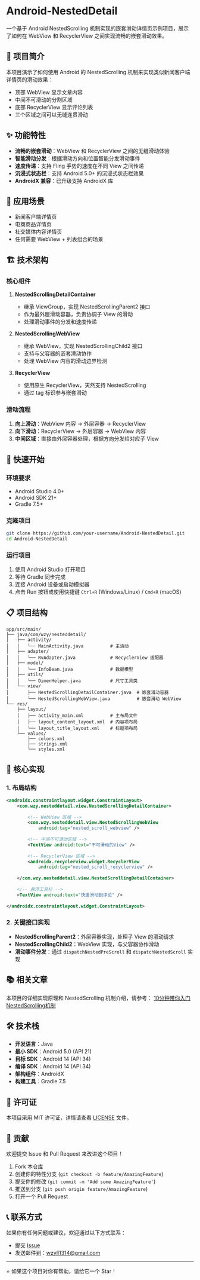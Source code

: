 # Android-NestedDetail

一个基于 Android NestedScrolling 机制实现的嵌套滑动详情页示例项目，展示了如何在 WebView 和 RecyclerView 之间实现流畅的嵌套滑动效果。

## 📱 项目简介

本项目演示了如何使用 Android 的 NestedScrolling 机制来实现类似新闻客户端详情页的滑动效果：
- 顶部 WebView 显示文章内容
- 中间不可滑动的分割区域
- 底部 RecyclerView 显示评论列表
- 三个区域之间可以无缝连贯滑动

## ✨ 功能特性

- **流畅的嵌套滑动**：WebView 和 RecyclerView 之间的无缝滑动体验
- **智能滑动分发**：根据滑动方向和位置智能分发滑动事件
- **速度传递**：支持 Fling 手势的速度在不同 View 之间传递
- **沉浸式状态栏**：支持 Android 5.0+ 的沉浸式状态栏效果
- **AndroidX 兼容**：已升级支持 AndroidX 库

## 🎯 应用场景

- 新闻客户端详情页
- 电商商品详情页
- 社交媒体内容详情页
- 任何需要 WebView + 列表组合的场景

## 🏗️ 技术架构

### 核心组件

1. **NestedScrollingDetailContainer**
   - 继承 ViewGroup，实现 NestedScrollingParent2 接口
   - 作为最外层滑动容器，负责协调子 View 的滑动
   - 处理滑动事件的分发和速度传递

2. **NestedScrollingWebView**
   - 继承 WebView，实现 NestedScrollingChild2 接口
   - 支持与父容器的嵌套滑动协作
   - 处理 WebView 内容的滑动边界检测

3. **RecyclerView**
   - 使用原生 RecyclerView，天然支持 NestedScrolling
   - 通过 tag 标识参与嵌套滑动

### 滑动流程

1. **向上滑动**：WebView 内容 → 外层容器 → RecyclerView
2. **向下滑动**：RecyclerView → 外层容器 → WebView 内容
3. **中间区域**：直接由外层容器处理，根据方向分发给对应子 View

## 🚀 快速开始

### 环境要求

- Android Studio 4.0+
- Android SDK 21+
- Gradle 7.5+

### 克隆项目

```bash
git clone https://github.com/your-username/Android-NestedDetail.git
cd Android-NestedDetail
```

### 运行项目

1. 使用 Android Studio 打开项目
2. 等待 Gradle 同步完成
3. 连接 Android 设备或启动模拟器
4. 点击 Run 按钮或使用快捷键 `Ctrl+R` (Windows/Linux) / `Cmd+R` (macOS)

## 📋 项目结构

```
app/src/main/
├── java/com/wzy/nesteddetail/
│   ├── activity/
│   │   └── MainActivity.java          # 主活动
│   ├── adapter/
│   │   └── RvAdapter.java             # RecyclerView 适配器
│   ├── model/
│   │   └── InfoBean.java              # 数据模型
│   ├── utils/
│   │   └── DimenHelper.java           # 尺寸工具类
│   └── view/
│       ├── NestedScrollingDetailContainer.java  # 嵌套滑动容器
│       └── NestedScrollingWebView.java          # 嵌套滑动 WebView
└── res/
    ├── layout/
    │   ├── activity_main.xml          # 主布局文件
    │   ├── layout_content_layout.xml  # 内容项布局
    │   └── layout_title_layout.xml    # 标题项布局
    └── values/
        ├── colors.xml
        ├── strings.xml
        └── styles.xml
```

## 🔧 核心实现

### 1. 布局结构

```xml
<androidx.constraintlayout.widget.ConstraintLayout>
    <com.wzy.nesteddetail.view.NestedScrollingDetailContainer>
        
        <!-- WebView 区域 -->
        <com.wzy.nesteddetail.view.NestedScrollingWebView
            android:tag="nested_scroll_webview" />
        
        <!-- 中间不可滑动区域 -->
        <TextView android:text="不可滑动的View" />
        
        <!-- RecyclerView 区域 -->
        <androidx.recyclerview.widget.RecyclerView
            android:tag="nested_scroll_recyclerview" />
            
    </com.wzy.nesteddetail.view.NestedScrollingDetailContainer>
    
    <!-- 悬浮工具栏 -->
    <TextView android:text="快速滑动到评论" />
    
</androidx.constraintlayout.widget.ConstraintLayout>
```

### 2. 关键接口实现

- **NestedScrollingParent2**：外层容器实现，处理子 View 的滑动请求
- **NestedScrollingChild2**：WebView 实现，与父容器协作滑动
- **滑动事件分发**：通过 `dispatchNestedPreScroll` 和 `dispatchNestedScroll` 实现

## 📚 相关文章

本项目的详细实现原理和 NestedScrolling 机制介绍，请参考：
[10分钟带你入门NestedScrolling机制](https://segmentfault.com/a/1190000019272870)

## 🛠️ 技术栈

- **开发语言**：Java
- **最小 SDK**：Android 5.0 (API 21)
- **目标 SDK**：Android 14 (API 34)
- **编译 SDK**：Android 14 (API 34)
- **架构组件**：AndroidX
- **构建工具**：Gradle 7.5

## 📄 许可证

本项目采用 MIT 许可证，详情请查看 [LICENSE](LICENSE) 文件。

## 🤝 贡献

欢迎提交 Issue 和 Pull Request 来改进这个项目！

1. Fork 本仓库
2. 创建你的特性分支 (`git checkout -b feature/AmazingFeature`)
3. 提交你的修改 (`git commit -m 'Add some AmazingFeature'`)
4. 推送到分支 (`git push origin feature/AmazingFeature`)
5. 打开一个 Pull Request

## 📞 联系方式

如果你有任何问题或建议，欢迎通过以下方式联系：

- 提交 [Issue](https://github.com/your-username/Android-NestedDetail/issues)
- 发送邮件到：wzyll1314@gmail.com

---

⭐ 如果这个项目对你有帮助，请给它一个 Star！